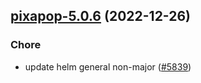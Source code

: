 

## [pixapop-5.0.6](https://github.com/truecharts/charts/compare/pixapop-5.0.5...pixapop-5.0.6) (2022-12-26)

### Chore

- update helm general non-major ([#5839](https://github.com/truecharts/charts/issues/5839))
  
  
